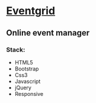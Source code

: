 <h1><a href="http://eventgrid.ace-dev.net/index.html">Eventgrid</a></h1>
<h2>Online event manager</h3>
<h3>Stack:</h3>
<ul>
  <li>HTML5</li>
  <li>Bootstrap</li>
  <li>Css3</li>
  <li>Javascript</li>
  <li>jQuery</li>
  <li>Responsive</li>
</ul>
